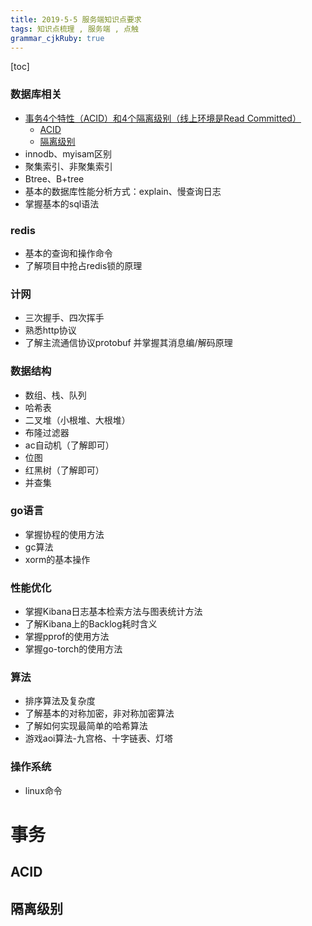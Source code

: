 ```yaml
---
title: 2019-5-5 服务端知识点要求
tags: 知识点梳理 , 服务端 , 点触
grammar_cjkRuby: true
---
```


[toc]

### 数据库相关
- [事务4个特性（ACID）和4个隔离级别（线上环境是Read Committed）](#事务)
	- [ACID](#隔离级别)
	- [隔离级别](#隔离级别)
- innodb、myisam区别
- 聚集索引、非聚集索引
- Btree、B+tree
- 基本的数据库性能分析方式：explain、慢查询日志
- 掌握基本的sql语法


### redis
- 基本的查询和操作命令
- 了解项目中抢占redis锁的原理

### 计网
- 三次握手、四次挥手
- 熟悉http协议
- 了解主流通信协议protobuf 并掌握其消息编/解码原理

### 数据结构
- 数组、栈、队列
- 哈希表
- 二叉堆（小根堆、大根堆）
- 布隆过滤器
- ac自动机（了解即可）
- 位图
- 红黑树（了解即可）
- 并查集

### go语言
- 掌握协程的使用方法
- gc算法
- xorm的基本操作

### 性能优化
- 掌握Kibana日志基本检索方法与图表统计方法
- 了解Kibana上的Backlog耗时含义
- 掌握pprof的使用方法
- 掌握go-torch的使用方法

### 算法
- 排序算法及复杂度
- 了解基本的对称加密，非对称加密算法
- 了解如何实现最简单的哈希算法
- 游戏aoi算法-九宫格、十字链表、灯塔

### 操作系统
- linux命令


# 事务
## ACID
## 隔离级别
